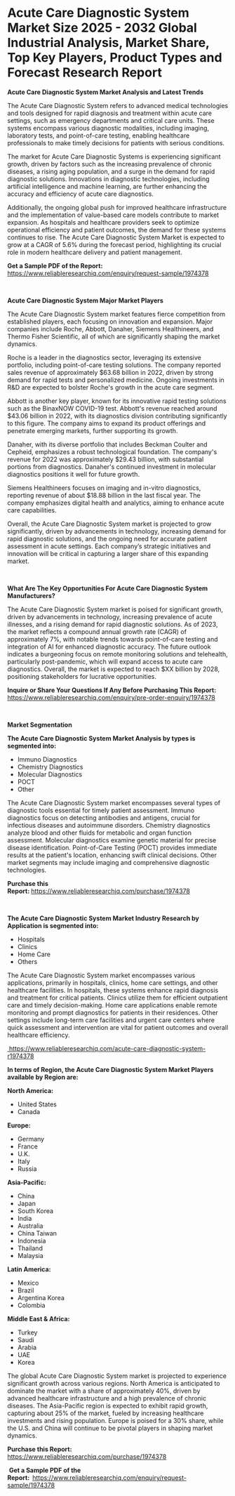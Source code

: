 <p><h1>Acute Care Diagnostic System Market Size 2025 - 2032 Global Industrial Analysis, Market Share, Top Key Players, Product Types and Forecast Research Report</h1></p><p><strong>Acute Care Diagnostic System Market Analysis and Latest Trends</strong></p>
<p><p>The Acute Care Diagnostic System refers to advanced medical technologies and tools designed for rapid diagnosis and treatment within acute care settings, such as emergency departments and critical care units. These systems encompass various diagnostic modalities, including imaging, laboratory tests, and point-of-care testing, enabling healthcare professionals to make timely decisions for patients with serious conditions.</p><p>The market for Acute Care Diagnostic Systems is experiencing significant growth, driven by factors such as the increasing prevalence of chronic diseases, a rising aging population, and a surge in the demand for rapid diagnostic solutions. Innovations in diagnostic technologies, including artificial intelligence and machine learning, are further enhancing the accuracy and efficiency of acute care diagnostics. </p><p>Additionally, the ongoing global push for improved healthcare infrastructure and the implementation of value-based care models contribute to market expansion. As hospitals and healthcare providers seek to optimize operational efficiency and patient outcomes, the demand for these systems continues to rise. The Acute Care Diagnostic System Market is expected to grow at a CAGR of 5.6% during the forecast period, highlighting its crucial role in modern healthcare delivery and patient management.</p></p>
<p><strong>Get a Sample PDF of the Report:&nbsp;</strong> <a href="https://www.reliableresearchiq.com/enquiry/request-sample/1974378?utm_campaign=2463&utm_medium=2&utm_source=Github&utm_content=ia&utm_term=13042025&utm_id=acute-care-diagnostic-system">https://www.reliableresearchiq.com/enquiry/request-sample/1974378</a></p>
<p>&nbsp;</p>
<p><strong>Acute Care Diagnostic System Major Market Players</strong></p>
<p><p>The Acute Care Diagnostic System market features fierce competition from established players, each focusing on innovation and expansion. Major companies include Roche, Abbott, Danaher, Siemens Healthineers, and Thermo Fisher Scientific, all of which are significantly shaping the market dynamics.</p><p>Roche is a leader in the diagnostics sector, leveraging its extensive portfolio, including point-of-care testing solutions. The company reported sales revenue of approximately $63.68 billion in 2022, driven by strong demand for rapid tests and personalized medicine. Ongoing investments in R&D are expected to bolster Roche's growth in the acute care segment.</p><p>Abbott is another key player, known for its innovative rapid testing solutions such as the BinaxNOW COVID-19 test. Abbott's revenue reached around $43.06 billion in 2022, with its diagnostics division contributing significantly to this figure. The company aims to expand its product offerings and penetrate emerging markets, further supporting its growth.</p><p>Danaher, with its diverse portfolio that includes Beckman Coulter and Cepheid, emphasizes a robust technological foundation. The company's revenue for 2022 was approximately $29.43 billion, with substantial portions from diagnostics. Danaher's continued investment in molecular diagnostics positions it well for future growth.</p><p>Siemens Healthineers focuses on imaging and in-vitro diagnostics, reporting revenue of about $18.88 billion in the last fiscal year. The company emphasizes digital health and analytics, aiming to enhance acute care capabilities.</p><p>Overall, the Acute Care Diagnostic System market is projected to grow significantly, driven by advancements in technology, increasing demand for rapid diagnostic solutions, and the ongoing need for accurate patient assessment in acute settings. Each company’s strategic initiatives and innovation will be critical in capturing a larger share of this expanding market.</p></p>
<p>&nbsp;</p>
<p><strong>What Are The Key Opportunities For Acute Care Diagnostic System Manufacturers?</strong></p>
<p><p>The Acute Care Diagnostic System market is poised for significant growth, driven by advancements in technology, increasing prevalence of acute illnesses, and a rising demand for rapid diagnostic solutions. As of 2023, the market reflects a compound annual growth rate (CAGR) of approximately 7%, with notable trends towards point-of-care testing and integration of AI for enhanced diagnostic accuracy. The future outlook indicates a burgeoning focus on remote monitoring solutions and telehealth, particularly post-pandemic, which will expand access to acute care diagnostics. Overall, the market is expected to reach $XX billion by 2028, positioning stakeholders for lucrative opportunities.</p></p>
<p><strong>Inquire or Share Your Questions If Any Before Purchasing This Report:</strong> <a href="https://www.reliableresearchiq.com/enquiry/pre-order-enquiry/1974378?utm_campaign=2463&utm_medium=2&utm_source=Github&utm_content=ia&utm_term=13042025&utm_id=acute-care-diagnostic-system">https://www.reliableresearchiq.com/enquiry/pre-order-enquiry/1974378</a></p>
<p>&nbsp;</p>
<p><strong>Market Segmentation</strong></p>
<p><strong>The Acute Care Diagnostic System Market Analysis by types is segmented into:</strong></p>
<p><ul><li>Immuno Diagnostics</li><li>Chemistry Diagnostics</li><li>Molecular Diagnostics</li><li>POCT</li><li>Other</li></ul></p>
<p><p>The Acute Care Diagnostic System market encompasses several types of diagnostic tools essential for timely patient assessment. Immuno diagnostics focus on detecting antibodies and antigens, crucial for infectious diseases and autoimmune disorders. Chemistry diagnostics analyze blood and other fluids for metabolic and organ function assessment. Molecular diagnostics examine genetic material for precise disease identification. Point-of-Care Testing (POCT) provides immediate results at the patient's location, enhancing swift clinical decisions. Other market segments may include imaging and comprehensive diagnostic technologies.</p></p>
<p><strong>Purchase this Report:&nbsp;</strong><a href="https://www.reliableresearchiq.com/purchase/1974378?utm_campaign=2463&utm_medium=2&utm_source=Github&utm_content=ia&utm_term=13042025&utm_id=acute-care-diagnostic-system">https://www.reliableresearchiq.com/purchase/1974378</a></p>
<p>&nbsp;</p>
<p><strong>The Acute Care Diagnostic System Market Industry Research by Application is segmented into:</strong></p>
<p><ul><li>Hospitals</li><li>Clinics</li><li>Home Care</li><li>Others</li></ul></p>
<p><p>The Acute Care Diagnostic System market encompasses various applications, primarily in hospitals, clinics, home care settings, and other healthcare facilities. In hospitals, these systems enhance rapid diagnosis and treatment for critical patients. Clinics utilize them for efficient outpatient care and timely decision-making. Home care applications enable remote monitoring and prompt diagnostics for patients in their residences. Other settings include long-term care facilities and urgent care centers where quick assessment and intervention are vital for patient outcomes and overall healthcare efficiency.</p></p>
<p><a href="https://www.reliableresearchiq.com/acute-care-diagnostic-system-r1974378?utm_campaign=2463&utm_medium=2&utm_source=Github&utm_content=ia&utm_term=13042025&utm_id=acute-care-diagnostic-system">&nbsp;https://www.reliableresearchiq.com/acute-care-diagnostic-system-r1974378</a></p>
<p><strong>In terms of Region, the Acute Care Diagnostic System Market Players available by Region are:</strong></p>
<p>
    <p> <strong> North America: </strong>
        <ul>
            <li>United States</li>
            <li>Canada</li>
        </ul>
        </p> 
    <p> <strong> Europe: </strong>
        <ul>
            <li>Germany</li>
            <li>France</li>
            <li>U.K.</li>
            <li>Italy</li>
            <li>Russia</li>
        </ul>
        </p> 
    <p> <strong> Asia-Pacific: </strong>
        <ul>
            <li>China</li>
            <li>Japan</li>
            <li>South Korea</li>
            <li>India</li>
            <li>Australia</li>
            <li>China Taiwan</li>
            <li>Indonesia</li>
            <li>Thailand</li>
            <li>Malaysia</li>
        </ul>
        </p> 
    <p> <strong> Latin America: </strong>
        <ul>
            <li>Mexico</li>
            <li>Brazil</li>
            <li>Argentina Korea</li>
            <li>Colombia</li>
        </ul>
        </p> 
    <p> <strong> Middle East & Africa: </strong>
        <ul>
            <li>Turkey</li>
            <li>Saudi</li>
            <li>Arabia</li>
            <li>UAE</li>
            <li>Korea</li>
        </ul>
    </p>
    </p>
<p><p>The global Acute Care Diagnostic System market is projected to experience significant growth across various regions. North America is anticipated to dominate the market with a share of approximately 40%, driven by advanced healthcare infrastructure and a high prevalence of chronic diseases. The Asia-Pacific region is expected to exhibit rapid growth, capturing about 25% of the market, fueled by increasing healthcare investments and rising population. Europe is poised for a 30% share, while the U.S. and China will continue to be pivotal players in shaping market dynamics.</p></p>
<p><strong>Purchase this Report: </strong><a href="https://www.reliableresearchiq.com/purchase/1974378?utm_campaign=2463&utm_medium=2&utm_source=Github&utm_content=ia&utm_term=13042025&utm_id=acute-care-diagnostic-system">https://www.reliableresearchiq.com/purchase/1974378</a></p>
<p>&nbsp;<strong>Get a Sample PDF of the Report:&nbsp;&nbsp;</strong><a href="https://www.reliableresearchiq.com/enquiry/request-sample/1974378?utm_campaign=2463&utm_medium=2&utm_source=Github&utm_content=ia&utm_term=13042025&utm_id=acute-care-diagnostic-system">https://www.reliableresearchiq.com/enquiry/request-sample/1974378</a></p>
<p><strong></strong></p>
<p><p></p><p></p><p></p></p>